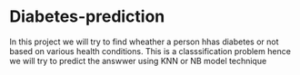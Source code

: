 # Diabetes-prediction

In this project we will try to find wheather a person hhas diabetes or not based on various health conditions.
This is a classsification problem hence we will try to predict the answwer using KNN or NB model technique
